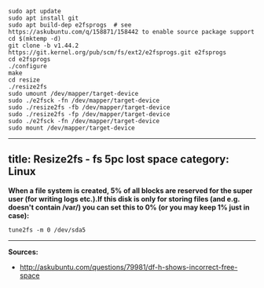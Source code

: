 ```
sudo apt update
sudo apt install git
sudo apt build-dep e2fsprogs  # see https://askubuntu.com/q/158871/158442 to enable source package support
cd $(mktemp -d)
git clone -b v1.44.2 https://git.kernel.org/pub/scm/fs/ext2/e2fsprogs.git e2fsprogs
cd e2fsprogs
./configure
make
cd resize
./resize2fs
sudo umount /dev/mapper/target-device
sudo ./e2fsck -fn /dev/mapper/target-device
sudo ./resize2fs -fb /dev/mapper/target-device
sudo ./resize2fs -fp /dev/mapper/target-device
sudo ./e2fsck -fn /dev/mapper/target-device
sudo mount /dev/mapper/target-device
```
---
title: Resize2fs - fs 5pc lost space
category: Linux
---

**When a file system is created, 5% of all blocks are reserved for the super user (for writing logs etc.).If this disk is only for storing files (and e.g. doesn't contain /var/) you can set this to 0% (or you may keep 1% just in case):**
```
tune2fs -m 0 /dev/sda5
```

***
**Sources:**
* http://askubuntu.com/questions/79981/df-h-shows-incorrect-free-space
